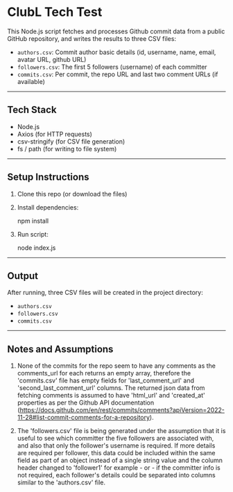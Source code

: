 # ClubL Tech Test

This Node.js script fetches and processes Github commit data from a public GitHub repository, and writes the results to three CSV files:
   - `authors.csv`: Commit author basic details (id, username, name, email, avatar URL, github URL)
   - `followers.csv`: The first 5 followers (username) of each committer
   - `commits.csv`: Per commit, the repo URL and last two comment URLs (if available)

---

## Tech Stack

- Node.js
- Axios (for HTTP requests)
- csv-stringify (for CSV file generation)
- fs / path (for writing to file system)

---

## Setup Instructions

1. Clone this repo (or download the files)

2. Install dependencies:

   npm install

3. Run script:

   node index.js

---

## Output

After running, three CSV files will be created in the project directory:

- `authors.csv`
- `followers.csv`
- `commits.csv`

---

## Notes and Assumptions

1. None of the commits for the repo seem to have any comments as the comments_url for each returns an empty array, therefore the 'commits.csv' file has empty fields for 'last_comment_url' and 'second_last_comment_url' columns. The returned json data from fetching comments is assumed to have 'html_url' and 'created_at' properties as per the Github API documentation (https://docs.github.com/en/rest/commits/comments?apiVersion=2022-11-28#list-commit-comments-for-a-repository).

2. The 'followers.csv' file is being generated under the assumption that it is useful to see which committer the five followers are associated with, and also that only the follower's username is required. If more details are required per follower, this data could be included within the same field as part of an object instead of a single string value and the column header changed to 'follower1' for example - or - if the committer info is not required, each follower's details could be separated into columns similar to the 'authors.csv' file.